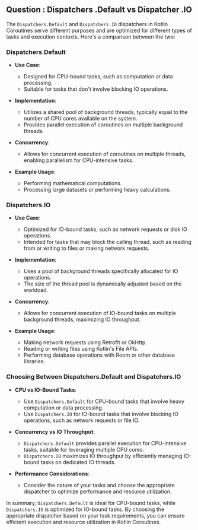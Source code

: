 
## Question : Dispatchers .Default vs Dispatcher .IO


The `Dispatchers.Default` and `Dispatchers.IO` dispatchers in Kotlin Coroutines serve different purposes and are optimized for different types of tasks and execution contexts. Here's a comparison between the two:

### Dispatchers.Default

- **Use Case**:
    - Designed for CPU-bound tasks, such as computation or data processing.
    - Suitable for tasks that don't involve blocking IO operations.

- **Implementation**:
    - Utilizes a shared pool of background threads, typically equal to the number of CPU cores available on the system.
    - Provides parallel execution of coroutines on multiple background threads.

- **Concurrency**:
    - Allows for concurrent execution of coroutines on multiple threads, enabling parallelism for CPU-intensive tasks.

- **Example Usage**:
    - Performing mathematical computations.
    - Processing large datasets or performing heavy calculations.

### Dispatchers.IO

- **Use Case**:
    - Optimized for IO-bound tasks, such as network requests or disk IO operations.
    - Intended for tasks that may block the calling thread, such as reading from or writing to files or making network requests.

- **Implementation**:
    - Uses a pool of background threads specifically allocated for IO operations.
    - The size of the thread pool is dynamically adjusted based on the workload.

- **Concurrency**:
    - Allows for concurrent execution of IO-bound tasks on multiple background threads, maximizing IO throughput.

- **Example Usage**:
    - Making network requests using Retrofit or OkHttp.
    - Reading or writing files using Kotlin's File APIs.
    - Performing database operations with Room or other database libraries.

### Choosing Between Dispatchers.Default and Dispatchers.IO

- **CPU vs IO-Bound Tasks**:
    - Use `Dispatchers.Default` for CPU-bound tasks that involve heavy computation or data processing.
    - Use `Dispatchers.IO` for IO-bound tasks that involve blocking IO operations, such as network requests or file IO.

- **Concurrency vs IO Throughput**:
    - `Dispatchers.Default` provides parallel execution for CPU-intensive tasks, suitable for leveraging multiple CPU cores.
    - `Dispatchers.IO` maximizes IO throughput by efficiently managing IO-bound tasks on dedicated IO threads.

- **Performance Considerations**:
    - Consider the nature of your tasks and choose the appropriate dispatcher to optimize performance and resource utilization.

In summary, `Dispatchers.Default` is ideal for CPU-bound tasks, while `Dispatchers.IO` is optimized for IO-bound tasks. By choosing the appropriate dispatcher based on your task requirements, you can ensure efficient execution and resource utilization in Kotlin Coroutines.